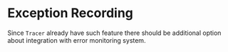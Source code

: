 # Exception Recording

Since `Tracer` already have such feature there should be additional option about integration with error monitoring
system.